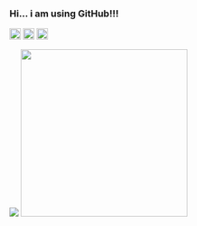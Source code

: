 ### Hi... i am using GitHub!!!

<div>

  <a href="https://www.linkedin.com/in/micael-borges-4613341a0/" target="_blank"><img height="20em" src="https://img.shields.io/badge/-LinkedIn-%230077B5?style=for-the-badge&logo=linkedin&logoColor=black" target="_blank"></a> 
  <a href="https://www.youtube.com/channel/UC-t7ubcDp003XCVUN-ZJZmA" target="_blank"><img height="20em" src="https://img.shields.io/badge/YouTube-FF0000?style=for-the-badge&logo=youtube&logoColor=white" target="_blank"></a> 
    <a href="https://www.instagram.com/yoskatista/" target="_blank"><img height="20em" src="https://img.shields.io/badge/Instagram-E4405F?style=for-the-badge&logo=instagram&logoColor=pink" target="_blank"></a> 

  
<div>


<div>
  <img src="https://github-readme-stats.vercel.app/api?username=yoskatista&show_icons=true&theme=dark"/>
  <img height="295em" src="https://github-readme-stats.vercel.app/api/top-langs/?username=yoskatista&layout=compact&langs_count=7&theme=dark"/>
</div>



  





